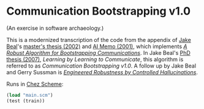 # Communication Bootstrapping v1.0

(An exercise in software archaeology.)

This is a modernized transcription of the code from the appendix of
[Jake Beal](http://jakebeal.com/)'s
[master's thesis (2002)](https://groups.csail.mit.edu/mac/projects/amorphous/paperlisting.html#beal-masters) and
[AI Memo (2001)](https://dspace.mit.edu/bitstream/handle/1721.1/6082/AIM-2001-016.pdf?sequence=2),
which implements [_A Robust Algorithm for Bootstrapping Communications_](https://groups.csail.mit.edu/mac/projects/amorphous/Bootstrap/).
In Jake Beal's [PhD thesis (2007)](http://web.mit.edu/jakebeal/www/Publications/LearningByLearningToCommunicate.pdf), _Learning by Learning to Communicate_, this algorithm is referred to as _Communication Bootstrapping v1.0_. A follow up by Jake Beal and Gerry Sussman is [_Engineered Robustness by Controlled Hallucinations_](http://www.aaai.org/Papers/Symposia/Fall/2008/FS-08-06/FS08-06-002.pdf).

Runs in [Chez Scheme](https://cisco.github.io/ChezScheme/):
```scheme
(load "main.scm")
(test (train))
```

